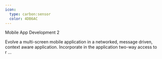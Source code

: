 ```yaml
---
icon:
  type: carbon:sensor
  color: 4DB6AC
---
```

Mobile App Development 2

Evolve a multi-screen mobile application in a networked, message driven, context aware application. Incorporate in the application two-way access to r ... 
